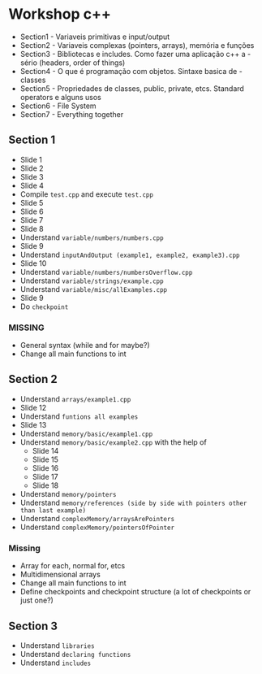 # Workshop c++

- Section1 - Variaveis primitivas e input/output
- Section2 - Variaveis complexas (pointers, arrays), memória e funções
- Section3 - Bibliotecas e includes. Como fazer uma aplicação c++ a - sério (headers, order of things)
- Section4 - O que é programação com objetos. Sintaxe basica de - classes
- Section5 - Propriedades de classes, public, private, etcs. Standard operators e alguns usos
- Section6 - File System
- Section7 - Everything together

## Section 1

- Slide 1
- Slide 2
- Slide 3
- Slide 4
- Compile `test.cpp` and execute `test.cpp`
- Slide 5
- Slide 6
- Slide 7
- Slide 8
- Understand `variable/numbers/numbers.cpp`
- Slide 9
- Understand `inputAndOutput (example1, example2, example3).cpp`
- Slide 10
- Understand `variable/numbers/numbersOverflow.cpp`
- Understand `variable/strings/example.cpp`
- Understand `variable/misc/allExamples.cpp`
- Slide 9
- Do `checkpoint`

### MISSING

- General syntax  (while and for maybe?)
- Change all main functions to int

## Section 2

- Understand `arrays/example1.cpp`
- Slide 12
- Understand `funtions all examples`
- Slide 13
- Understand `memory/basic/example1.cpp`
- Understand `memory/basic/example2.cpp` with the help of
  - Slide 14
  - Slide 15
  - Slide 16
  - Slide 17
  - Slide 18
- Understand `memory/pointers`
- Understand `memory/references (side by side with pointers other than last example)`
- Understand `complexMemory/arraysArePointers`
- Understand `complexMemory/pointersOfPointer`

### Missing

- Array for each, normal for, etcs
- Multidimensional arrays
- Change all main functions to int
- Define checkpoints and checkpoint structure (a lot of checkpoints or just one?)
  
## Section 3

- Understand `libraries`
- Understand `declaring functions`
- Understand `includes`
  